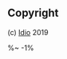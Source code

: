 <!-- ## TODO

- [ ] Add a new item to the todo list. -->

## Copyright

(c) [Idio][1] 2019

[1]: https://idio.cc

%~ -1%
